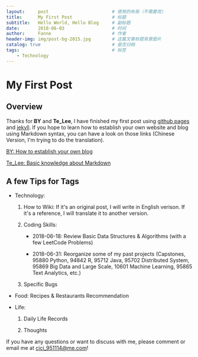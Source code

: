 ```yaml
---
layout:     post   				        # 使用的布局（不需要改）
title:      My First Post 				# 标题 
subtitle:   Hello World, Hello Blog     # 副标题
date:       2018-06-03			        # 时间
author:     Fanne 						# 作者
header-img: img/post-bg-2015.jpg 	    # 这篇文章标题背景图片
catalog: true 						    # 是否归档
tags:								    # 标签
    - Technology
---
```


# My First Post 

## Overview 

Thanks for **BY** and **Te_Lee**, I have finished my first post using [github pages](https://pages.github.com) and [jekyll](https://jekyllrb.com). If you hope to learn how to establish your own website and blog using Markdown syntax, you can have a look on those links (Chinese Version, I'm trying to do the translation).

[BY: How to establish your own blog](http://qiubaiying.top/2017/02/06/快速搭建个人博客/)

[Te_Lee: Basic knowledge about Markdown](https://sspai.com/post/25137)

## A few Tips for Tags

* Technology: 

    1. How to Wiki: If it's an original post, I will write in English verison. If it's a reference, I will translate it to another version.
    
    2. Coding Skills: 
    
        * 2018-06-18: Review Basic Data Structures & Algorithms (with a few LeetCode Problems)
        
        * 2018-06-31: Reorganize some of my past projects (Capstones, 95880 Python, 94842 R, 95712 Java, 95702 Distributed System, 95869 Big Data and Large Scale, 10601 Machine Learning, 95865 Text Analytics, etc.)
        
    3. Specific Bugs

* Food: Recipes & Restaurants Recommendation

* Life: 

    1. Daily Life Records
    
    2. Thoughts

If you have any questions or want to discuss with me, please comment or email me at <cici_951114@me.com>!

